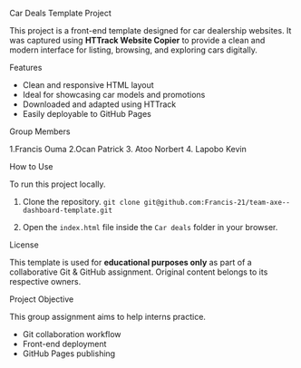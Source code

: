 Car Deals Template Project

This project is a front-end template designed for car dealership websites. It was captured using **HTTrack Website Copier** to provide a clean and modern interface for listing, browsing, and exploring cars digitally.

Features
* Clean and responsive HTML layout
* Ideal for showcasing car models and promotions
* Downloaded and adapted using HTTrack
* Easily deployable to GitHub Pages

Group Members

1.Francis Ouma
2.Ocan Patrick
3. Atoo Norbert
4. Lapobo Kevin

How to Use

To run this project locally.

1. Clone the repository.
   `git clone git@github.com:Francis-21/team-axe--dashboard-template.git`

2. Open the `index.html` file inside the `Car deals` folder in your browser.

License

This template is used for **educational purposes only** as part of a collaborative Git & GitHub assignment. Original content belongs to its respective owners.

Project Objective

This group assignment aims to help interns practice.

* Git collaboration workflow
* Front-end deployment
* GitHub Pages publishing


